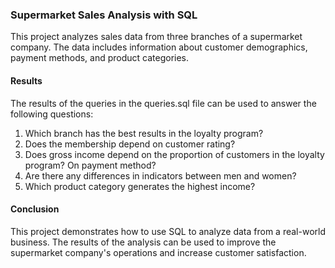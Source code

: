 ### Supermarket Sales Analysis with SQL
This project analyzes sales data from three branches of a supermarket company. The data includes information about customer demographics, payment methods, and product categories.

#### Results
The results of the queries in the queries.sql file can be used to answer the following questions:
1. Which branch has the best results in the loyalty program?
2. Does the membership depend on customer rating?
3. Does gross income depend on the proportion of customers in the loyalty program? On payment method?
4. Are there any differences in indicators between men and women?
5. Which product category generates the highest income?

#### Conclusion
This project demonstrates how to use SQL to analyze data from a real-world business. The results of the analysis can be used to improve the supermarket company's operations and increase customer satisfaction.

